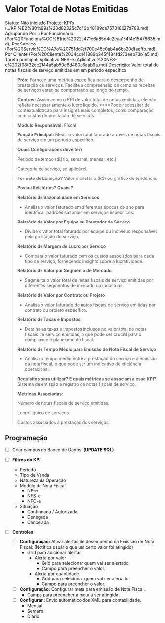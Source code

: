 # Valor Total de Notas Emitidas

Status: Não iniciado
Projeto: KPI’s (../KPI%E2%80%99s%20d82325c7c49b48189ca757318627d788.md)
Agrupando Por :: Por Funcionário (Por%20Funciona%CC%81rio%2022e471e6a85d4c2eaa154f4c15478635.md), Por Serviço (Por%20Servic%CC%A7o%20751dd7ef700e45c0ab4a6bb20dfaeffb.md), Por Cliente (Por%20Cliente%2034cd141889b245f484fd273eeb73b1a5.md)
Tarefa principal: Aplicativo NFS-e (Aplicativo%20NFS-e%202f08f32cc2144a5ab50c8d480e6aab9a.md)
Descrição: Valor total de notas fiscais de serviço emitidas em um período específico

> **Prós:** 
Fornece uma métrica específica para o desempenho de prestação de serviços.
Facilita a compreensão de como as receitas de serviços estão se comportando ao longo do tempo.
> 

> **Contras:** 
Assim como o KPI de valor total de notas emitidas, ele não reflete necessariamente o lucro líquido.
****Pode necessitar de contextualização para insights mais completos, como comparação com custos de prestação de serviços.
> 

> **Módulo Responsável:** 
Fiscal
> 

> **Função Principal:**
Medir o valor total faturado através de notas fiscais de serviço em um período específico.
> 

> **Quais Configurações deve ter?**
> 
> 
> Período de tempo (diário, semanal, mensal, etc.)
> 
> Categoria de serviço, se aplicável.
> 

> **Formato de Exibição?**
Valor monetário (R$) ou gráfico de tendência.
> 

> **Possuí Relatórios? Quais ?**
> 
> 
> **Relatório de Sazonalidade em Serviços**
> 
> - Analisa o valor faturado em diferentes épocas do ano para identificar padrões sazonais em serviços específicos.
> 
> **Relatório de Valor por Equipe ou Prestador de Serviço**
> 
> - Divide o valor total faturado por equipe ou indivíduo responsável pela prestação do serviço.
> 
> **Relatório de Margem de Lucro por Serviço**
> 
> - Compara o valor faturado com os custos associados para cada tipo de serviço, fornecendo insights sobre a lucratividade.
> 
> **Relatório de Valor por Segmento de Mercado**
> 
> - Segmenta o valor total de notas fiscais de serviço emitidas por diferentes segmentos de mercado ou indústrias.
> 
> **Relatório de Valor por Contrato ou Projeto**
> 
> - Analisa o valor faturado de notas fiscais de serviço emitidas por contrato ou projeto específico.
> 
> **Relatório de Taxas e Impostos**
> 
> - Detalha as taxas e impostos inclusos no valor total de notas fiscais de serviço emitidas, o que pode ser crucial para o compliance e planejamento fiscal.
> 
> **Relatório de Tempo Médio para Emissão de Nota Fiscal de Serviço**
> 
> - Analisa o tempo médio entre a prestação do serviço e a emissão da nota fiscal, o que pode ser um indicativo de eficiência operacional.

> **Requisitos para utilizar? E quais métricas se associam a esse KPI?**
Sistema de emissão e registro de notas fiscais de serviço.
> 
> 
> **Métricas Associadas**:
> 
> Número de notas fiscais de serviço emitidas.
> 
> Lucro líquido de serviços.
> 
> Custos associados à prestação dos serviços.
> 

## Programação

- [ ]  Criar campos do Banco de Dados. **(UPDATE SQL)**
- [ ]  **Filtros do KPI**
    - Período
    - Tipo de Venda
    - Natureza da Operação
    - Modelo da Nota Fiscal
        - NF-e
        - NFS-e
        - NFC-e
    - Situação
        - Confirmada / Autorizada
        - Denegada
        - Cancelada
        
- [ ]  **Controles**
    - [ ]  **Configuração:** Ativar alertas de desempenho na Emissão de Nota Fiscal. (Notifica usuário que um certo valor foi atingido)
        - Grid para adicionar alertar
            - Alerta por valor
                - Grid para selecionar quem vai ser alertado.
                - Campo para preencher o valor.
            - Alerta por quantidade.
                - Grid para selecionar quem vai ser alertado.
                - Campo para preencher o valor.
    - [ ]  **Configuração:** Configurar meta para emissão de Nota Fiscal.
        - Campo para preencher a meta a ser atingida.
    - [ ]  **Configurar :** Envio automático dos XML para contabilidade.
        - Mensal
        - Semanal
        - Diário
